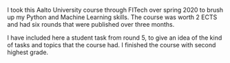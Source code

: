 I took this Aalto University course through FITech over spring 2020 to brush up my Python and Machine Learning skills. 
The course was worth 2 ECTS and had six rounds that were published over three months. 

I have included here a student task from round 5, to give an idea of the kind of tasks and topics that the course had.
I finished the course with second highest grade.
